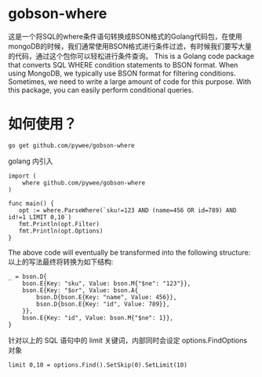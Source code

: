 # gobson-where

这是一个将SQL的where条件语句转换成BSON格式的Golang代码包，在使用mongoDB的时候，我们通常使用BSON格式进行条件过滤，有时候我们要写大量的代码，通过这个包你可以轻松进行条件查询。
This is a Golang code package that converts SQL WHERE condition statements to BSON format. When using MongoDB, we typically use BSON format for filtering conditions. Sometimes, we need to write a large amount of code for this purpose. With this package, you can easily perform conditional queries.


# 如何使用？

```golang
go get github.com/pywee/gobson-where
```

golang 内引入
```golang
import (
    where github.com/pywee/gobson-where
)

func main() {
   opt := where.ParseWhere(`sku!=123 AND (name=456 OR id=789) AND id!=1 LIMIT 0,10`) 
   fmt.Println(opt.Filter)
   fmt.Println(opt.Options)
}

```

The above code will eventually be transformed into the following structure:
以上的写法最终将转换为如下结构:

```
_ = bson.D{
    bson.E{Key: "sku", Value: bson.M{"$ne": "123"}},
    bson.E{Key: "$or", Value: bson.A{
        bson.D{bson.E{Key: "name", Value: 456}},
        bson.D{bson.E{Key: "id", Value: 789}},
    }},
    bson.E{Key: "id", Value: bson.M{"$ne": 1}},
}
```

针对以上的 SQL 语句中的 limit 关键词，内部同时会设定 options.FindOptions 对象
```
limit 0,10 = options.Find().SetSkip(0).SetLimit(10)
```